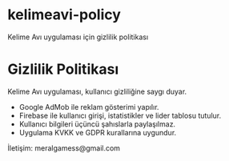 # kelimeavi-policy
Kelime Avı uygulaması için gizlilik politikası
<!DOCTYPE html>
<html lang="tr">
<head>
  <meta charset="UTF-8">
  <title>Gizlilik Politikası</title>
</head>
<body>
  <h1>Gizlilik Politikası</h1>
  <p>Kelime Avı uygulaması, kullanıcı gizliliğine saygı duyar.</p>
  <ul>
    <li>Google AdMob ile reklam gösterimi yapılır.</li>
    <li>Firebase ile kullanıcı girişi, istatistikler ve lider tablosu tutulur.</li>
    <li>Kullanıcı bilgileri üçüncü şahıslarla paylaşılmaz.</li>
    <li>Uygulama KVKK ve GDPR kurallarına uygundur.</li>
  </ul>
  <p>İletişim: meralgamess@gmail.com</p>
</body>
</html>
